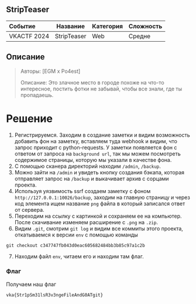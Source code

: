 ## StripTeaser

| Событие | Название | Категория | Сложность |
| :------ | ---- | ---- | ---- |
| VKACTF 2024 | StripTeaser  | Web | Средне |

## Описание

>Авторы: [EGM x Po4est]
>
>Описание: Это злачное место в городе похоже на что-то интересное, постить фотки не забывай, чтобы все знали, где ты пропадаешь.

# Решение

1. Регистрируемся. Заходим в создание заметки и видим возможность добавить фон на заметку, вставляем туда webhook и видим, что запрос приходит с python-requests. У заметки появляется фон с ответом от запроса на ```background url```, так мы можем посмотреть содержимое страницы, которую мы указали в качестве фона.
2. С помощью сканера директорий находим ```/admin```, ```/backup```.
3. Можно зайти на ```/admin``` и увидеть кнопку создания бэкапа, которая отправляет запрос на ```/backup``` и выкачивает архив с сорцами проекта.
4. Используя уязвимость ssrf создаем заметку с фоном ```http://127.0.0.1:10026/backup```, заходим на главную страницу и через код элемента ищем название ```png``` файла в который записался ответ от сервера.
5. Переходим на ссылку с картинкой и сохраняем ее на компьютер. После скачивание изменяем расширение с ```.png``` на ```.zip```.
6. Видим ```.git```, смотрим ```git log```  и видим все коммиты этого проекта, откатываемся к версии ```env``` с помощью команды 
```
git checkout c347747fb043d0eac605682484bb3b85c97a1c2b
```
7. Находим файл ```env```, читаем его и находим там флаг.

### Флаг

Получаем наш флаг
```
vka{Str1pSm31lsR3v3ngeFileAndG0ATgit}
```

